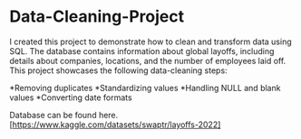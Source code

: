 # Data-Cleaning-Project

I created this project to demonstrate how to clean and transform data using SQL.
The database contains information about global layoffs, including details about companies, locations, and the number of employees laid off.
This project showcases the following data-cleaning steps:

*Removing duplicates
*Standardizing values
*Handling NULL and blank values
*Converting date formats



Database can be found here.
[https://www.kaggle.com/datasets/swaptr/layoffs-2022]
